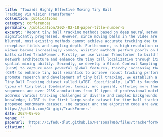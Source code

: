 ```yaml
---
title: "Towards Highly Effective Moving Tiny Ball
Tracking via Vision Transformer"
collection: publications
category: conferences
permalink: /publication/2024-02-18-paper-title-number-5
excerpt: 'Recent tiny ball tracking methods based on deep neural networks have
significantly progressed. However, since moving balls in the video are always
blurred, most existing methods cannot achieve accurate tracking due to limited
receptive fields and sampling depth. Furthermore, as high-resolution competition
videos become increasingly common, existing methods perform poorly on highresolution images. To this end, we provide a strong baseline for tracking tiny
balls called TrackFormer. Firstly, we use Vision Transformer to build the whole
network architecture and enhance the tiny ball localization through its powerful
spatial mining ability. Secondly, we develop a Global Context Sampling Module
(GCSM) to capture more powerful global features, thereby increasing the accuracy of tiny ball identification. Finally, we design a Context Enhancement Module
(CEM) to enhance tiny ball semantics to achieve robust tracking performance. To
promote research and development of tiny ball tracking, we establish a Large-scale
Tiny Ball Tracking dataset called LaTBT. Specifically, LaTBT is founded on three
types of tiny balls (badminton, tennis, and squash), offering more than 300 video
sequences and over 223K annotations from 19 types of professional matches to
address various tracking challenges in diverse and complex backgrounds. To our
knowledge, LaTBT is the first large-scale dataset for tiny ball tracking. Experiments demonstrate that our baseline achieves state-of-the-art performance on our
proposed benchmark dataset. The dataset and the algorithm code are available at
https://github.com/Gi-gigi/TrackFormer.'
date: 2024-08-05
venue: ''
paperurl: 'https://cyfedu-dlut.github.io/PersonalWeb/files/trackerformer.pdf'
citation: ''
---
```

